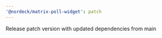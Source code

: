 ```yaml
---
'@nordeck/matrix-poll-widget': patch
---
```


Release patch version with updated dependencies from main
